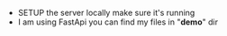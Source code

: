 - SETUP the server locally make sure it's running
- I am using FastApi you can find my files in "**demo**" dir
